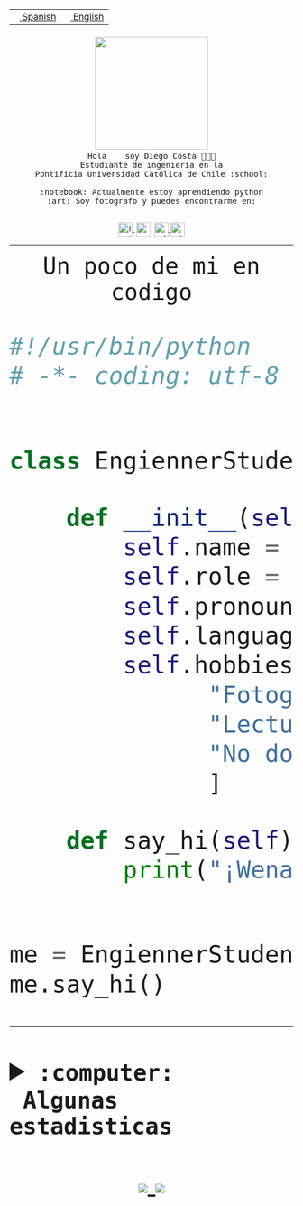 <table border="0"  align="right">
 <tr><td><a href="README.md"><img src="https://upload.wikimedia.org/wikipedia/commons/thumb/8/89/Bandera_de_Espa%C3%B1a.svg/1200px-Bandera_de_Espa%C3%B1a.svg.png" height="10"> Spanish</a></td>
 <td><a href="README.en.md"><img src="https://upload.wikimedia.org/wikipedia/commons/a/a4/Flag_of_the_United_States.svg" height="10"> English</a></td></tr>
</table><br><br><br>


<p align="center">
  <img src="https://github.com/diegocostares/diegocostares/blob/main/Images/aaa2.gif?raw=true" width="200px">
  <br><samp>
    Hola <img src="https://media.giphy.com/media/hvRJCLFzcasrR4ia7z/giphy.gif" width="16px"> soy Diego Costa 👨🏻‍💻<br>
    Estudiante de ingeniería en la <br>
    Pontificia Universidad Católica de Chile :school:<br>
  <br>
    :notebook: Actualmente estoy aprendiendo python <br>
    :art: Soy fotografo y puedes encontrarme en: <br>
  <br></samp>
  
</p>

<p align="center">
   <a href="https://instagram.com/diegocosta_no" target="blank">
    <img 
    align="center" src="https://cdn.jsdelivr.net/npm/simple-icons@3.0.1/icons/instagram.svg" alt="instagram" height="25px" width="25px" />
  </a>
  <a style="border: 3px solid; color: white;"href="https://t.me/diegocosta_no" target="blank">
  <img
  align="center" alt="Telegram" width="25px" src="https://icons-for-free.com/iconfiles/png/512/Telegram-1324888767380505522.png" />
</a>
<a href="https://api.whatsapp.com/send?phone=56971897835&text=Hola!" target="blank">
  <img
  align="center" alt="wtsp" width="25px" src="https://img.icons8.com/pastel-glyph/2x/whatsapp--v2.png" />
</a>
<a href="https://www.linkedin.com/in/diego-costa-786249213/" target="blank">
  <img
  align="center" alt="wtsp" width="25px" src="https://img.icons8.com/metro/452/linkedin.png" />
</a>

  </a>
</p>

---


<p align="center"><font size="25"><samp>Un poco de mi en codigo</samp></front></p>


```python
#!/usr/bin/python
# -*- coding: utf-8 -*-


class EngiennerStudent:

    def __init__(self):
        self.name = "Diego Costa"
        self.role = "Estudiante"
        self.pronouns = "he/him"
        self.language_spoken = ["es_CL", "en_US"]
        self.hobbies = [
              "Fotografia",
              "Lectura",
              "No dormir",
              ]

    def say_hi(self):
        print("¡Wena mundo!")


me = EngiennerStudent()
me.say_hi()
```
---
<details>
  <summary><b><samp>:computer: &nbsp;Algunas estadisticas</samp></b></summary>
  <br/></p>

<!--START_SECTION:waka-->
![Code Time](http://img.shields.io/badge/Code%20Time-424%20hrs%208%20mins-blue)

**Soy nocturno 🦉** 

```text
🌞 Mañana     5 commits      ░░░░░░░░░░░░░░░░░░░░░░░░░   2.09% 
🌆 Día        97 commits     ██████████░░░░░░░░░░░░░░░   40.59% 
🌃 Tarde      58 commits     ██████░░░░░░░░░░░░░░░░░░░   24.27% 
🌙 Noche      79 commits     ████████░░░░░░░░░░░░░░░░░   33.05%

```
📅 **Soy más productivo los Miércoles** 

```text
Lunes        18 commits     ██░░░░░░░░░░░░░░░░░░░░░░░   7.53% 
Martes       24 commits     ██░░░░░░░░░░░░░░░░░░░░░░░   10.04% 
Miércoles    86 commits     █████████░░░░░░░░░░░░░░░░   35.98% 
Jueves       23 commits     ██░░░░░░░░░░░░░░░░░░░░░░░   9.62% 
Viernes      9 commits      █░░░░░░░░░░░░░░░░░░░░░░░░   3.77% 
Sábado       31 commits     ███░░░░░░░░░░░░░░░░░░░░░░   12.97% 
Domingo      48 commits     █████░░░░░░░░░░░░░░░░░░░░   20.08%

```


📊 **Esta semana me dediqué a** 

```text
🐱‍💻 Proyectos: 
T1                       18 hrs 58 mins      ██████████████░░░░░░░░░░░   57.08% 
G74_BDD                  6 hrs 36 mins       █████░░░░░░░░░░░░░░░░░░░░   19.86% 
gurobi                   2 hrs 23 mins       █░░░░░░░░░░░░░░░░░░░░░░░░   7.2% 
SHAREGO-G54              2 hrs 22 mins       █░░░░░░░░░░░░░░░░░░░░░░░░   7.14% 
T1-2020-2-DquezadaO      1 hr 12 mins        █░░░░░░░░░░░░░░░░░░░░░░░░   3.65%

```


 Last Updated on 02/05/2022 02:13:10 UTC
<!--END_SECTION:waka-->
  
  

 <p align="center"> <img src="https://github-readme-stats.vercel.app/api?username=diegocostares&show_icons=true&theme=ayu-mirage" alt="abhisheknaiidu" /></p>
 
</details>

<p align=center>
  <a href="https://github.com/diegocostares">
    <img src="https://badges.pufler.dev/visits/diegocostares/diegocostares?style=flat-square&color=black&logo=github">
  </a>
  <a href="https://github.com/diegocostares?tab=repositories">
    <img src="https://badges.pufler.dev/repos/diegocostares?style=flat-square&color=black&logo=github">
  </a>
</p>
